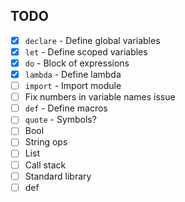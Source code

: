## TODO
  - [X] `declare` - Define global variables
  - [X] `let` - Define scoped variables
  - [X] `do` - Block of expressions
  - [X] `lambda` - Define lambda
  - [ ] `import` - Import module
  - [ ] Fix numbers in variable names issue
  - [ ] `def` - Define macros
  - [ ] `quote` - Symbols?
  - [ ] Bool
  - [ ] String ops
  - [ ] List
  - [ ] Call stack
  - [ ] Standard library
  - [ ] def
